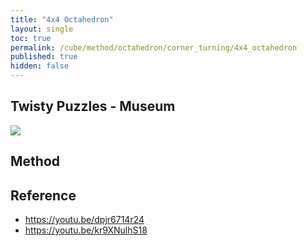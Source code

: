 ```yaml
---
title: "4x4 Octahedron"
layout: single
toc: true
permalink: /cube/method/octahedron/corner_turning/4x4_octahedron
published: true
hidden: false
---
```


<head>
  <base target="_blank">
</head>



## Twisty Puzzles - Museum

<a href="https://twistypuzzles.com/app/museum/museum_showitem.php?pkey=1629">
  <img src="https://twistypuzzles.com/museum/large/01629-01.jpg">
</a>



## Method



## Reference

- <https://youtu.be/dpjr6714r24>
- <https://youtu.be/kr9XNulhS18>
